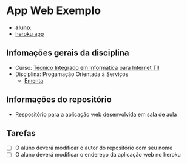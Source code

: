 # App Web Exemplo

- **aluno**: 
- [heroku app](https://herokuapp.com/)

## Infomações gerais da disciplina

- Curso: [Técnico Integrado em Informática para Internet TII](http://diatinf.ifrn.edu.br/doku.php?id=cursos:tecnicos:ii:start)
- Disciplina: Progamação Orientada à Serviços
  - [Ementa](http://diatinf.ifrn.edu.br/lib/exe/fetch.php?media=cursos:tecnicos:ii:info4_-_programacao_orientada_a_servicos.pdf)

## Informações do repositório

- Respositório para a aplicação web desenvolvida em sala de aula

## Tarefas
- [ ] O aluno deverá modificar o autor do repositório com seu nome
- [ ] O aluno deverá modificar o endereço da aplicação web no heroku
